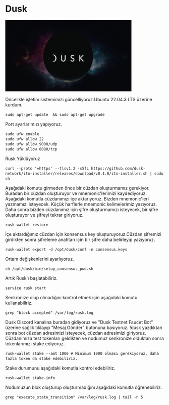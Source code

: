 # Dusk

<img src="https://github.com/hakandemirdev/Dusk/blob/d33e021854f35b38bb1b835c18f97e7973ce4eb6/dusk-network2.jpg" width="auto">

Öncelikle işletim sistemimizi güncelliyoruz.Ubuntu 22.04.3 LTS üzerine kurdum.
```
sudo apt-get update  && sudo apt-get upgrade
```
Port ayarlarımızı yapıyoruz.
```
sudo ufw enable
sudo ufw allow 22
sudo ufw allow 9000/udp
sudo ufw allow 8080/tcp
```
Rusk Yüklüyoruz
```
curl --proto '=https' --tlsv1.2 -sSfL https://github.com/dusk-network/itn-installer/releases/download/v0.1.0/itn-installer.sh | sudo sh
```
Aşağıdaki komutu girmeden önce bir cüzdan oluşturmamız gerekiyor. Buradan bir cüzdan oluşturuyor ve mnemonic'lerimizi kaydediyoruz.
Aşağıdaki komutla cüzdanımızı içe aktarıyoruz. Bizden mnemonic'leri yazmamızı isteyecek. Küçük harflerle mnemonic kelimelerimiz yazıyoruz.
Daha sonra bizden cüzdanımız için şifre oluşturmamızı isteyecek, bir şifre oluşturuyor ve şifreyi tekrar giriyoruz.
```
rusk-wallet restore
```
İçe aktardığımız cüzdan için konsensus key oluşturuyoruz.Cüzdan şifremizi girdikten sonra şifreleme anahtarı için bir şifre daha belirleyip yazıyoruz.
```
rusk-wallet export -d /opt/dusk/conf -n consensus.keys
```
Ortam değişkenlerini ayarlıyoruz.
```
sh /opt/dusk/bin/setup_consensus_pwd.sh
```
Artık Rusk'ı başlatabiliriz.
```
service rusk start
```
Senkronize olup olmadığını kontrol etmek için aşağıdaki komutu kullanabiliriz.
```
grep "block accepted" /var/log/rusk.log
```
Dusk Discord kanalına buradan gidiyoruz ve "Dusk Testnet Faucet Bot" üzerine sağlık tıklayıp "Mesaj Gönder" butonuna basıyoruz.
!dusk yazdıktan sonra bot cüzdan adresimizi isteyecek, cüzdan adresimizi giriyoruz.
Cüzdanımıza test tokenları geldikten ve nodumuz senkronize olduktan sonra tokenlarımızı stake ediyoruz.
```
rusk-wallet stake --amt 1000 # Minimum 1000 olması gerekiyoruz, daha fazla token da stake edebiliriz.
```
Stake durumunu aşağıdaki komutla kontrol edebiliriz.
```
rusk-wallet stake-info
```
Nodumuzun blok oluşturup oluşturmadığını aşağıdaki komutla öğrenebiliriz.
```
grep "execute_state_transition" /var/log/rusk.log | tail -n 5
```
